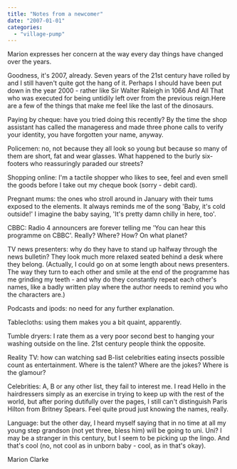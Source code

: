 ```yaml
---
title: "Notes from a newcomer"
date: "2007-01-01"
categories: 
  - "village-pump"
---
```


Marion expresses her concern at the way every day things have changed over the years.

Goodness, it's 2007, already. Seven years of the 21st century have rolled by and I still haven't quite got the hang of it. Perhaps I should have been put down in the year 2000 - rather like Sir Walter Raleigh in 1066 And All That who was executed for being untidily left over from the previous reign.Here are a few of the things that make me feel like the last of the dinosaurs.

Paying by cheque: have you tried doing this recently? By the time the shop assistant has called the manageress and made three phone calls to verify your identity, you have forgotten your name, anyway.

Policemen: no, not because they all look so young but because so many of them are short, fat and wear glasses. What happened to the burly six-footers who reassuringly paraded our streets?

Shopping online: I'm a tactile shopper who likes to see, feel and even smell the goods before I take out my cheque book (sorry - debit card).

Pregnant mums: the ones who stroll around in January with their tums exposed to the elements. It always reminds me of the song 'Baby, it's cold outside!' I imagine the baby saying, 'It's pretty damn chilly in here, too'.

CBBC: Radio 4 announcers are forever telling me 'You can hear this programme on CBBC'. Really? Where? How? On what planet?

TV news presenters: why do they have to stand up halfway through the news bulletin? They look much more relaxed seated behind a desk where they belong. (Actually, I could go on at some length about news presenters. The way they turn to each other and smile at the end of the programme has me grinding my teeth - and why do they constantly repeat each other's names, like a badly written play where the author needs to remind you who the characters are.)

Podcasts and ipods: no need for any further explanation.

Tablecloths: using them makes you a bit quaint, apparently.

Tumble dryers: I rate them as a very poor second best to hanging your washing outside on the line. 21st century people think the opposite.

Reality TV: how can watching sad B-list celebrities eating insects possible count as entertainment. Where is the talent? Where are the jokes? Where is the glamour?

Celebrities: A, B or any other list, they fail to interest me. I read Hello in the hairdressers simply as an exercise in trying to keep up with the rest of the world, but after poring dutifully over the pages, I still can't distinguish Paris Hilton from Britney Spears. Feel quite proud just knowing the names, really.

Language: but the other day, I heard myself saying that in no time at all my young step grandson (not yet three, bless him) will be going to uni. Uni? I may be a stranger in this century, but I seem to be picking up the lingo. And that's cool (no, not cool as in unborn baby - cool, as in that's okay).

Marion Clarke
